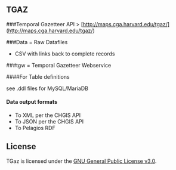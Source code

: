 ## TGAZ

###Temporal Gazetteer API > [http://maps.cga.harvard.edu/tgaz/] (http://maps.cga.harvard.edu/tgaz/)

###Data = Raw Datafiles

* CSV with links back to complete records 

###tgw =  Temporal Gazetteer Webservice

####For Table definitions

see .ddl files for MySQL/MariaDB

#### Data output formats

* To XML per the CHGIS API
* To JSON per the CHGIS API
* To Pelagios RDF

## License

TGaz is licensed under the [GNU General Public License v3.0](http://www.gnu.org/licenses/gpl.html).
